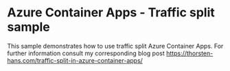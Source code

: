 # Azure Container Apps - Traffic split sample

This sample demonstrates how to use traffic split Azure Container Apps. For further information consult my corresponding blog post https://thorsten-hans.com/traffic-split-in-azure-container-apps/
